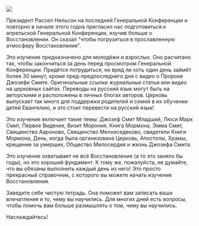 ![](https://downloader.disk.yandex.ru/preview/3ba868641b457515f0b302626c689350324e8de60fa528a97cf55808b8872995/5e3be3b4/c5F7SZjDqOhhwKDa3NWRltQkaUMprGwZuaL5QZ6GUub0HRD_z4c-tbyHqdllatlDa6vnIV_ZlVuN5_nyfhaFzA==?uid=0&filename=60-Day-Restoration-Countdown.jpg&disposition=inline&hash=&limit=0&content_type=image%2Fjpeg&tknv=v2&owner_uid=32319277&size=2048x2048)

Президент Рассел Нельсон на последней Генеральной Конференции и повторно в начале этого годна пригласил нас подготовиться к апрельской Генеральной Конференции, изучив больше о Восстановлении. Он сказал "чтобы погрузиться в прославленную атмосферу Восстановления".

Это изучение предназначено для молодёжи и взрослых. Оно расчитано так, чтобы закончиться за день перед просмотром Генеральной Конференции. Придётся потрудиться, но вряд ли хоть один день займёт более 30 минут, кроме пред-предпоследнего дня с видео о Пророке Джозефе Смите. Оригинальные ссылки журнальные статьи или видео на церковных сайтах. Переводы на русский язык могут быть на авторскими и расположены в личных блогах авторов. Церковь выпускает так много для поддержки родителей и семей в их обучении детей Евангелию, и это стоит перевести на русский язык!

Это изучение включает такие темы: Джозеф Смит Младший, Люси Марк Смит, Первое Видение, Визит Морония, Книга Мормона, Эмма Смит, Священство Аароново, Священство Мелхиседеково, свидетели Книги Мормона, День, когда была организована Церковь, Апостолы, Храмы, крещение за умерших, Общество Милосердия и жизнь Джозефа Смита.

Это изучение охватывает не всё Восстановление (а то это заняло бы годы), но это хороший фундамент. К тому же, пожалуйста, не думайте, что вы обязаны выполнить каждый день из него! Это просто прекрасный справочник, с которого вы можете начать изучение Восстановления.

Заведите себе чистую тетрадь. Она поможет вам записать ваши впечатления и то, чему вы научились. Для многих дней есть вопросы, чтобы помочь вам больше размышлять о том, чему вы научились.

Наслаждайтесь!
